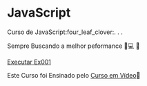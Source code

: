 # JavaScript

 <p>Curso de JavaScript:four_leaf_clover:. . .</p>

 Sempre Buscando a melhor peformance :ledger::computer: :iphone:

 <p><a href="https://ezequiellsantos.github.io/JavaScript/exercicios/moduloA/ex001/ex001.html" target="_blank">Executar Ex001</a></p>

 Este Curso foi Ensinado pelo <a href="https://www.cursoemvideo.com/" target="_blank">Curso em Vídeo</a>:beginner:
